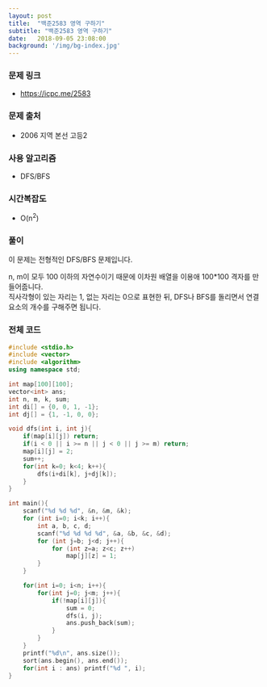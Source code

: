 ```yaml
---
layout: post
title:  "백준2583 영역 구하기"
subtitle: "백준2583 영역 구하기"
date:   2018-09-05 23:08:00
background: '/img/bg-index.jpg'
---
```


### 문제 링크
* https://icpc.me/2583

### 문제 출처
* 2006 지역 본선 고등2

### 사용 알고리즘
* DFS/BFS

### 시간복잡도
* O(n<sup>2</sup>)

### 풀이
이 문제는 전형적인 DFS/BFS 문제입니다.<br>

n, m이 모두 100 이하의 자연수이기 때문에 이차원 배열을 이용애 100*100 격자를 만들어줍니다.<br>
직사각형이 있는 자리는 1, 없는 자리는 0으로 표현한 뒤, DFS나 BFS를 돌리면서 연결 요소의 개수를 구해주면 됩니다.

### 전체 코드
```cpp
#include <stdio.h>
#include <vector>
#include <algorithm>
using namespace std;

int map[100][100];
vector<int> ans;
int n, m, k, sum;
int di[] = {0, 0, 1, -1};
int dj[] = {1, -1, 0, 0};

void dfs(int i, int j){
	if(map[i][j]) return;
	if(i < 0 || i >= n || j < 0 || j >= m) return;
	map[i][j] = 2;
	sum++;
    for(int k=0; k<4; k++){
        dfs(i+di[k], j+dj[k]);
    }
}

int main(){
	scanf("%d %d %d", &n, &m, &k);
	for (int i=0; i<k; i++){
		int a, b, c, d;
		scanf("%d %d %d %d", &a, &b, &c, &d);
		for (int j=b; j<d; j++){
			for (int z=a; z<c; z++)
				map[j][z] = 1;
		}
	}

	for(int i=0; i<n; i++){
		for(int j=0; j<m; j++){
			if(!map[i][j]){
				sum = 0;
				dfs(i, j);
				ans.push_back(sum);
			}
		}
	}
	printf("%d\n", ans.size());
	sort(ans.begin(), ans.end());
	for(int i : ans) printf("%d ", i);
}
```
